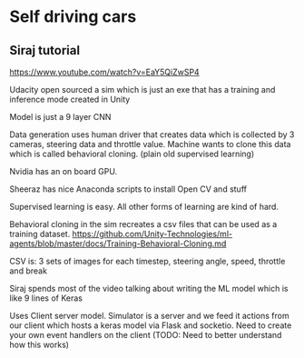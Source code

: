 # Self driving cars

## Siraj tutorial

https://www.youtube.com/watch?v=EaY5QiZwSP4

Udacity open sourced a sim which is just an exe that has a training and inference mode created in Unity

Model is just a 9 layer CNN

Data generation uses human driver that creates data which is collected by 3 cameras, steering data and throttle value. Machine wants to clone this data which is called behavioral cloning. (plain old supervised learning)

Nvidia has an on board GPU. 

Sheeraz has nice Anaconda scripts to install Open CV and stuff

Supervised learning is easy. All other forms of learning are kind of hard.

Behavioral cloning in the sim recreates a csv files that can be used as a training dataset. https://github.com/Unity-Technologies/ml-agents/blob/master/docs/Training-Behavioral-Cloning.md

CSV is: 3 sets of images for each timestep, steering angle, speed, throttle and break

Siraj spends most of the video talking about writing the ML model which is like 9 lines of Keras

Uses Client server model. Simulator is a server and we feed it actions from our client which hosts a keras model via Flask and socketio. Need to create your own event handlers on the client (TODO: Need to better understand how this works)

